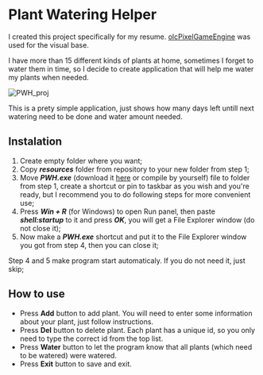 # Plant Watering Helper
I created this project specifically for my resume. [olcPixelGameEngine](https://github.com/OneLoneCoder/olcPixelGameEngine) was used for the visual base.

I have more than 15 different kinds of plants at home, sometimes I forget to water them in time, so I decide to create application that will help me water my plants when needed.

![PWH_proj](https://user-images.githubusercontent.com/85990934/122192267-2c657a00-ce9c-11eb-8e2c-282543829077.jpg)

This is a prety simple application, just shows how many days left untill next watering need to be done and water amount needed. 

## Instalation
1. Create empty folder where you want;
2. Copy ***resources*** folder from repository to your new folder from step 1;
3. Move ***PWH.exe*** (download it [here](https://github.com/kondrusev33ch/PWH/releases/tag/pwh) or compile by yourself) file to folder from step 1, create a shortcut or pin to taskbar as you wish and you're ready, but I recommend you to do following steps for more convenient use; 
4. Press ***Win + R*** (for Windows) to open Run panel, then paste ***shell:startup*** to it and press ***OK***, you will get a File Explorer window (do not close it);
5. Now make a ***PWH.exe*** shortcut and put it to the File Explorer window you got from step 4, then you can close it;

Step 4 and 5 make program start automaticaly. If you do not need it, just skip;

## How to use
* Press **Add** button to add plant. You will need to enter some information about your plant, just follow instructions.
* Press **Del** button to delete plant. Each plant has a unique id, so you only need to type the correct id from the top list.
* Press **Water** button to let the program know that all plants (which need to be watered) were watered.
* Press **Exit** button to save and exit. 
